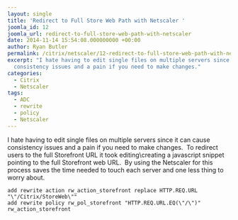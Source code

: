 ```yaml
---
layout: single
title: 'Redirect to Full Store Web Path with Netscaler '
joomla_id: 12
joomla_url: redirect-to-full-store-web-path-with-netscaler
date: 2014-11-14 15:54:08.000000000 +00:00
author: Ryan Butler
permalink: /citrix/netscaler/12-redirect-to-full-store-web-path-with-netscaler
excerpt: "I hate having to edit single files on multiple servers since it can cause
  consistency issues and a pain if you need to make changes."
categories:
  - Citrix 
  - Netscaler
tags:
  - ADC
  - rewrite
  - policy
  - Netscaler
---
```

I hate having to edit single files on multiple servers since it can cause consistency issues and a pain if you need to make changes.  To redirect users to the full Storefront URL it took editing\creating a javascript snippet pointing to the full Storefront web URL.  By using the Netscaler for this process saves the time needed to touch each server and one less thing to worry about. 

```
add rewrite action rw_action_storefront replace HTTP.REQ.URL "\"/Citrix/StoreWeb\""
add rewrite policy rw_pol_storefront "HTTP.REQ.URL.EQ(\"/\")" rw_action_storefront
```
